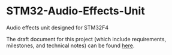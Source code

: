# STM32-Audio-Effects-Unit

Audio effects unit designed for STM32F4

The draft document for this project (which include requirements, milestones, and technical notes) can be found [here](https://docs.google.com/document/d/13bzRhMHOJ_USe95iWY26JIxKYx1gLJ1tkpusW1AXwGo/edit?usp=sharing).
